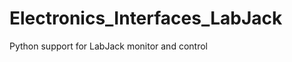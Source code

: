 Electronics_Interfaces_LabJack
==============================

Python support for LabJack monitor and control

